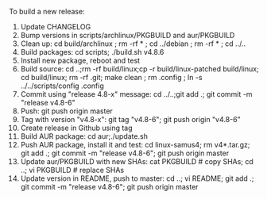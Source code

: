 To build a new release:

1. Update CHANGELOG
2. Bump versions in scripts/archlinux/PKGBUILD and aur/PKGBUILD
3. Clean up: cd build/archlinux ; rm -rf * ; cd ../debian ; rm -rf * ; cd ../..
4. Build packages: cd scripts; ./build.sh v4.8.6
5. Install new package, reboot and test
6. Build source: cd ..;rm -rf build/linux;cp -r build/linux-patched build/linux; cd build/linux; rm -rf .git; make clean ; rm .config ; ln -s ../../scripts/config .config
7. Commit using "release 4.8-x" message: cd ../..;git add .; git commit -m "release v4.8-6"
8. Push: git push origin master
8. Tag with version "v4.8-x": git tag "v4.8-6"; git push origin "v4.8-6"
9. Create release in Github using tag
10. Build AUR package: cd aur;./update.sh
11. Push AUR package, install it and test: cd linux-samus4; rm v4\*.tar.gz; git add .; git commit -m "release v4.8-6"; git push origin master
12. Update aur/PKGBUILD with new SHAs: cat PKGBUILD # copy SHAs; cd ..; vi PKGBUILD # replace SHAs
13. Update version in README, push to master: cd ..; vi README; git add .; git commit -m "release v4.8-6"; git push origin master
